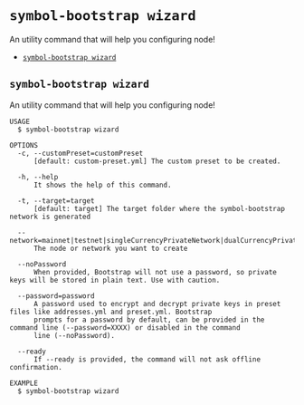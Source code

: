 `symbol-bootstrap wizard`
=========================

An utility command that will help you configuring node!

* [`symbol-bootstrap wizard`](#symbol-bootstrap-wizard)

## `symbol-bootstrap wizard`

An utility command that will help you configuring node!

```
USAGE
  $ symbol-bootstrap wizard

OPTIONS
  -c, --customPreset=customPreset
      [default: custom-preset.yml] The custom preset to be created.

  -h, --help
      It shows the help of this command.

  -t, --target=target
      [default: target] The target folder where the symbol-bootstrap network is generated

  --network=mainnet|testnet|singleCurrencyPrivateNetwork|dualCurrencyPrivateNetwork|customNetwork
      The node or network you want to create

  --noPassword
      When provided, Bootstrap will not use a password, so private keys will be stored in plain text. Use with caution.

  --password=password
      A password used to encrypt and decrypt private keys in preset files like addresses.yml and preset.yml. Bootstrap 
      prompts for a password by default, can be provided in the command line (--password=XXXX) or disabled in the command 
      line (--noPassword).

  --ready
      If --ready is provided, the command will not ask offline confirmation.

EXAMPLE
  $ symbol-bootstrap wizard
```
